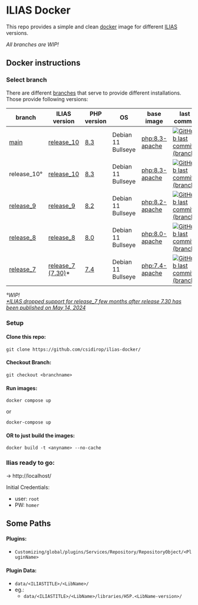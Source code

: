 # ILIAS Docker
This repo provides a simple and clean [docker](https://www.docker.com/) image for different [ILIAS](https://ilias.de) versions.

_All branches are WIP!_

## Docker instructions
### Select branch
There are different [branches](https://github.com/csidirop/ilias-docker/branches) that serve to provide different installations. Those provide following versions:

| **branch** | **ILIAS version** | **PHP version** | **OS** | **base image** | **last commit** |
|---|---|---|---|---|---|
| [main](https://github.com/csidirop/ilias-docker) | [release_10](https://github.com/ILIAS-eLearning/ILIAS/tree/release_10) | [8.3](https://www.php.net/ChangeLog-8.php#PHP_8_3) | Debian 11 Bullseye | [php:8.3-apache](https://github.com/docker-library/php)  | [![GitHub last commit (branch)](https://img.shields.io/github/last-commit/csidirop/ilias-docker/main?label=%20)](https://github.com/csidirop/ilias-docker/commits/main)  |
| release_10° | [release_10](https://github.com/ILIAS-eLearning/ILIAS/tree/release_10) | [8.3](https://www.php.net/ChangeLog-8.php#PHP_8_3) | Debian 11 Bullseye | [php:8.3-apache](https://github.com/docker-library/php)  | [![GitHub last commit (branch)](https://img.shields.io/github/last-commit/csidirop/ilias-docker/main?label=%20)](https://github.com/csidirop/ilias-docker/commits/main) <!-- TODO: change to release_10 branch once released and created!! --> |
| [release_9](https://github.com/csidirop/ilias-docker/tree/release_9) | [release_9](https://github.com/ILIAS-eLearning/ILIAS/tree/release_9) | [8.2](https://www.php.net/ChangeLog-8.php#PHP_8_2) | Debian 11 Bullseye | [php:8.2-apache](https://github.com/docker-library/php) | [![GitHub last commit (branch)](https://img.shields.io/github/last-commit/csidirop/ilias-docker/release_9?label=%20)](https://github.com/csidirop/Ilias-docker/commits/release_9/) | |
| [release_8](https://github.com/csidirop/ilias-docker/tree/release_8) | [release_8](https://github.com/ILIAS-eLearning/ILIAS/tree/release_8) | [8.0](https://www.php.net/ChangeLog-8.php#PHP_8_0) | Debian 11 Bullseye | [php:8.0-apache](https://github.com/docker-library/php) | [![GitHub last commit (branch)](https://img.shields.io/github/last-commit/csidirop/ilias-docker/release_8?label=%20)](https://github.com/csidirop/Ilias-docker/commits/release_8/) | |
| [release_7](https://github.com/csidirop/ilias-docker/tree/release_7) | [release_7](https://github.com/ILIAS-eLearning/ILIAS/tree/release_7) [(7.30)](https://github.com/ILIAS-eLearning/ILIAS/releases/v7.30/)* | [7.4](https://www.php.net/ChangeLog-7.php#PHP_7_4) | Debian 11 Bullseye | [php:7.4-apache](https://github.com/docker-library/php/blob/e4509d18e3cddd03e796dd6fd4fef88070ee5132/7.4/bullseye/apache/Dockerfile) |  [![GitHub last commit (branch)](https://img.shields.io/github/last-commit/csidirop/ilias-docker/release_7?label=%20)](https://github.com/csidirop/Ilias-docker/commits/release_7/) |

_°WIP!_   
_[*ILIAS dropped support for release_7 few months after release 7.30 has been published on May 14, 2024](https://docu.ilias.de/ilias.php?baseClass=illmpresentationgui&cmd=layout&ref_id=35&obj_id=124807&obj_type=StructureObject)_

<!-- Table created with: https://www.tablesgenerator.com/markdown_tables -->

### Setup
#### Clone this repo:
    git clone https://github.com/csidirop/ilias-docker/

#### Checkout Branch:
    git checkout <branchname>

#### Run images:
    docker compose up

or

    docker-compose up

#### OR to just build the images:
    docker build -t <anyname> --no-cache

### Ilias ready to go:
-> http://localhost/

Initial Credentials:
 - user: `root`
 - PW: `homer`


## Some Paths

#### Plugins:
  - `Customizing/global/plugins/Services/Repository/RepositoryObject/<PluginName>`

#### Plugin Data:
  - `data/<ILIASTITLE>/<LibName>/`
  - eg.:
    - `data/<ILIASTITLE>/<LibName>/libraries/H5P.<LibName-version>/`
